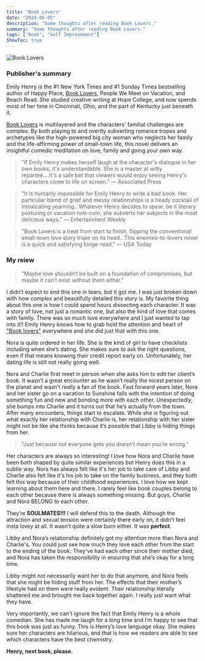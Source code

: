 ```yaml
---
title: "Book Lovers"
date: "2024-05-05"
description: "Some thoughts after reading Book Lovers."
summary: "Some thoughts after reading Book Lovers."
tags: ["Book", "Self Improvement"]
ShowToc: true
---
```


![Book Lovers](/posts/images/16.webp#center "Book lovers")

### Publisher's summary

Emily Henry is the #1 New York Times and #1 Sunday Times bestselling author of Happy Place, [Book Lovers](https://amzn.to/44uShjq), People We Meet on Vacation, and Beach Read. She studied creative writing at Hope College, and now spends most of her time in Cincinnati, Ohio, and the part of Kentucky just beneath it. 

[Book Lovers](https://amzn.to/44uShjq) is multilayered and the characters' familial challenges are complex. By both playing to and overtly subverting romance tropes and archetypes like the high-powered big city woman who neglects her family and the life-affirming power of small-town life, this novel delivers an insightful comedic meditation on love, family and going your own way.

> "If Emily Henry makes herself laugh at the character's dialogue in her own books, it's understandable. She is a master at witty repartee….It's a safe bet that viewers would enjoy seeing Henry's characters come to life on screen." — Associated Press

> "It is humanly impossible for Emily Henry to write a bad book. Her particular blend of grief and messy relationships is a heady cocktail of intoxicating yearning…Whatever Henry decides to spear, be it literary posturing or vacation rom-com, she subverts her subjects in the most delicious ways." — Entertainment Weekly

> "Book Lovers is a treat from start to finish, flipping the conventional small-town love story trope on its head…This enemies-to-lovers novel is a quick and satisfying binge-read." — USA Today

### My reiew

> "Maybe love shouldn’t be built on a foundation of compromises, but maybe it can’t exist without them either."

I didn’t expect to end this one in tears, but it got me. I was just broken down with how complex and beautifully detailed this story is. My favorite thing about this one is how I could spend hours dissecting each character. It was a story of love, not just a romantic one, but also the kind of love that comes with family. There was so much love everywhere and I just wanted to tap into it!! Emily Henry knows how to grab hold the attention and heart of ["Book lovers"](https://amzn.to/44uShjq) everywhere and she did just that with this one.

Nora is quite ordered in her life. She is the kind of girl to have checklists including when she’s dating. She makes sure to ask the right questions, even if that means knowing their credit report early on. Unfortunately, her dating life is still not really going well. 

Nora and Charlie first meet in person when she asks him to edit her client’s book. It wasn’t a great encounter as he wasn’t really the nicest person on the planet and wasn’t really a fan of the book. Fast forward years later, Nora and her sister go on a vacation to Sunshine falls with the intention of doing something fun and new and bonding more with each other. Unexpectedly, she bumps into Charlie and it turns out that he’s actually from the town. After many encounters, things start to escalate. While she is figuring out what exactly her relationship with Charlie is, her relationship with her sister might not be like she thinks because it’s possible that Libby is hiding things from her.

> "Just because not everyone gets you doesn’t mean you’re wrong."

Her characters are always so interesting! I love how Nora and Charlie have been both shaped by quite similar experiences but Henry does this in a subtle way. Nora has always felt like it's her job to take care of Libby and Charlie also felt like it's his job to take on the family business, and they both felt this way because of their childhood experiences. I love how we kept learning about them here and there. I rarely feel like book couples belong to each other because there is always something missing. But guys, Charlie and Nora BELONG to each other. 

They’re **SOULMATES!!!** I will defend this to the death. Although the attraction and sexual tension were certainly there early on, it didn’t feel insta lovey at all. It wasn’t quite a slow burn either. It was **perfect**.

Libby and Nora’s relationship definitely got my attention more than Nora and Charlie's. You could just see how much they love each other from the start to the ending of the book. They’ve had each other since their mother died, and Nora has taken the responsibility in ensuring that she’s okay for a long time. 

Libby might not necessarily want her to do that anymore, and Nora feels that she might be hiding stuff from her. The effects that their mother’s lifestyle had on them were really evident. Their relationship literally shattered me and brought me back together again. I really just want what they have.

Very importantly, we can't ignore the fact that Emily Henry is a whole comedian. She has made me laugh for a long time and I’m happy to see that this book was just as funny. This is Henry’s love language okay. She makes sure her characters are hilarious, and that is how we readers are able to see which characters have the best chemistry.

**Henry, next book, please.**
